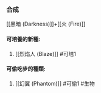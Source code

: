 ### 合成
[[黑暗 (Darkness)]]+[[火 (Fire)]]

#### 可培養的新種:
1. [[烈焰人 (Blaze)]]
#可培1 
#### 可偷吃步的種類:
1. [[幻翼 (Phantom)]]
#可偷1 
#生物